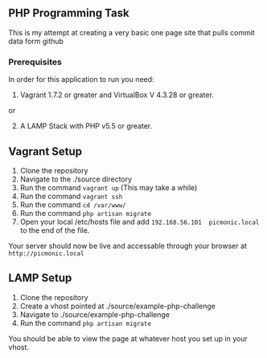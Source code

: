 ## PHP Programming Task

This is my attempt at creating a very basic one page site that pulls commit data form github

### Prerequisites

In order for this application to run you need:

1. Vagrant 1.7.2 or greater and VirtualBox V 4.3.28 or greater.

or

2. A LAMP Stack with PHP v5.5 or greater.

## Vagrant Setup

1. Clone the repository
2. Navigate to the ./source directory
3. Run the command `vagrant up` (This may take a while)
4. Run the command `vagrant ssh`
5. Run the command `cd /var/www/`
6. Run the command `php artisan migrate`
7. Open your local /etc/hosts file and add `192.168.56.101	picmonic.local` to the end of the file.

Your server should now be live and accessable through your browser at `http://picmonic.local`

## LAMP Setup

1. Clone the repository
2. Create a vhost pointed at ./source/example-php-challenge
3. Navigate to ./source/example-php-challenge
4. Run the command `php artisan migrate`

You should be able to view the page at whatever host you set up in your vhost.